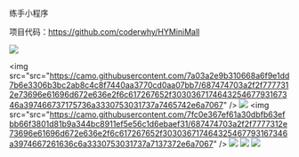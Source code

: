 练手小程序  

项目代码：https://github.com/coderwhy/HYMiniMall

<img src="https://camo.githubusercontent.com/ac2cc03f3c0e23c8ad9be2a52658bd8df0506fc1a37eb6007711a9f18f2ca851/687474703a2f2f7777312e73696e61696d672e636e2f6c617267652f303036717464325467793167346a397466716864666a3330753031737a61666f2e6a7067" />
 
 <img src="src="https://camo.githubusercontent.com/7a03a2e9b310668a6f9e1dd7b6e3306b3bc2ab8c4c8f7440aa3770cd0aa07bb7/687474703a2f2f7777312e73696e61696d672e636e2f6c617267652f303036717464325467793167346a397466737175736a3330753031737a7465742e6a7067" />
 <img src="https://camo.githubusercontent.com/349b33e901feab80c3619ef20f529f536f610953bc63ae2730e7b2e0956edc8e/687474703a2f2f7777312e73696e61696d672e636e2f6c617267652f303036717464325467793167346a397466776d63336a3330753031737a7137712e6a7067" />
 <img src="src="https://camo.githubusercontent.com/7fc0e367ef61a30dbfb63efbb66f3801d81b9a344bc8911ef5e56c1d6ebaef31/687474703a2f2f7777312e73696e61696d672e636e2f6c617267652f303036717464325467793167346a3974667261636c6a3330753031737a7137372e6a7067" />
 <img src="https://camo.githubusercontent.com/af052cb204da9af702f060218ab6f14f9d1e3576ce9fda67da2e8dbead10639f/687474703a2f2f7777312e73696e61696d672e636e2f6c617267652f303036717464325467793167346a3974666d3830636a3330753031737a676e772e6a7067" />
 <img src="https://camo.githubusercontent.com/ce5d0070d9534faa5dbe37cb765e156fa392ba0a424d2bbd7809e809b4dc4f50/687474703a2f2f7777312e73696e61696d672e636e2f6c617267652f303036717464325467793167346a397466746139746a3330753031737a776a682e6a7067" />
 <img src="https://camo.githubusercontent.com/79cda1a1476f60b38f8e4db3909d6a8c52593255d1b53b732ab4a81ed7af3608/687474703a2f2f7777312e73696e61696d672e636e2f6c617267652f303036717464325467793167346a39746679766b756a3330753031737a6168652e6a7067" />
